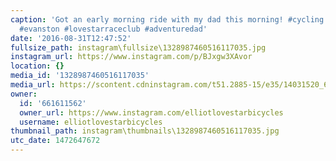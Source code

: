 ```yaml
---
caption: 'Got an early morning ride with my dad this morning! #cycling #bicycle #bikechi
  #evanston #lovestarraceclub #adventuredad'
date: '2016-08-31T12:47:52'
fullsize_path: instagram\fullsize\1328987460516117035.jpg
instagram_url: https://www.instagram.com/p/BJxgw3XAvor
location: {}
media_id: '1328987460516117035'
media_url: https://scontent.cdninstagram.com/t51.2885-15/e35/14031520_632461906920963_1533464004_n.jpg?ig_cache_key=MTMyODk4NzQ2MDUxNjExNzAzNQ%3D%3D.2
owner:
  id: '661611562'
  owner_url: https://www.instagram.com/elliotlovestarbicycles
  username: elliotlovestarbicycles
thumbnail_path: instagram\thumbnails\1328987460516117035.jpg
utc_date: 1472647672
---
```

